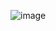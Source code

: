 ![image](https://github.com/MrUmmataliyev/LeetCodeUi/assets/145908814/b74cc463-8726-4333-bd5f-925ee9544572)
